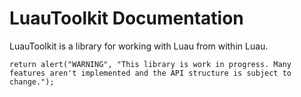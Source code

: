 # LuauToolkit Documentation

LuauToolkit is a library for working with Luau from within Luau.

```luau $
return alert("WARNING", "This library is work in progress. Many features aren't implemented and the API structure is subject to change.");
```
